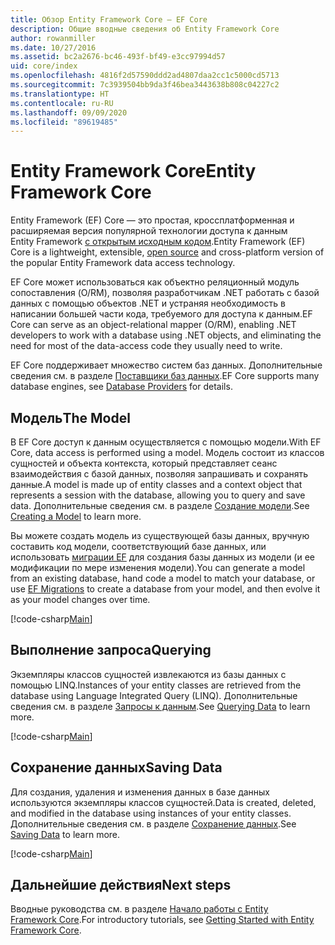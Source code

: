 ```yaml
---
title: Обзор Entity Framework Core — EF Core
description: Общие вводные сведения об Entity Framework Core
author: rowanmiller
ms.date: 10/27/2016
ms.assetid: bc2a2676-bc46-493f-bf49-e3cc97994d57
uid: core/index
ms.openlocfilehash: 4816f2d57590ddd2ad4807daa2cc1c5000cd5713
ms.sourcegitcommit: 7c3939504bb9da3f46bea3443638b808c04227c2
ms.translationtype: HT
ms.contentlocale: ru-RU
ms.lasthandoff: 09/09/2020
ms.locfileid: "89619485"
---
```

# <a name="entity-framework-core"></a><span data-ttu-id="e06a3-103">Entity Framework Core</span><span class="sxs-lookup"><span data-stu-id="e06a3-103">Entity Framework Core</span></span>

<span data-ttu-id="e06a3-104">Entity Framework (EF) Core — это простая, кроссплатформенная и расширяемая версия популярной технологии доступа к данным Entity Framework [с открытым исходным кодом](https://github.com/aspnet/EntityFrameworkCore).</span><span class="sxs-lookup"><span data-stu-id="e06a3-104">Entity Framework (EF) Core is a lightweight, extensible, [open source](https://github.com/aspnet/EntityFrameworkCore) and cross-platform version of the popular Entity Framework data access technology.</span></span>

<span data-ttu-id="e06a3-105">EF Core может использоваться как объектно реляционный модуль сопоставления (O/RM), позволяя разработчикам .NET работать с базой данных с помощью объектов .NET и устраняя необходимость в написании большей части кода, требуемого для доступа к данным.</span><span class="sxs-lookup"><span data-stu-id="e06a3-105">EF Core can serve as an object-relational mapper (O/RM), enabling .NET developers to work with a database using .NET objects, and eliminating the need for most of the data-access code they usually need to write.</span></span>

<span data-ttu-id="e06a3-106">EF Core поддерживает множество систем баз данных. Дополнительные сведения см. в разделе [Поставщики баз данных](xref:core/providers/index).</span><span class="sxs-lookup"><span data-stu-id="e06a3-106">EF Core supports many database engines, see [Database Providers](xref:core/providers/index) for details.</span></span>

## <a name="the-model"></a><span data-ttu-id="e06a3-107">Модель</span><span class="sxs-lookup"><span data-stu-id="e06a3-107">The Model</span></span>

<span data-ttu-id="e06a3-108">В EF Core доступ к данным осуществляется с помощью модели.</span><span class="sxs-lookup"><span data-stu-id="e06a3-108">With EF Core, data access is performed using a model.</span></span> <span data-ttu-id="e06a3-109">Модель состоит из классов сущностей и объекта контекста, который представляет сеанс взаимодействия с базой данных, позволяя запрашивать и сохранять данные.</span><span class="sxs-lookup"><span data-stu-id="e06a3-109">A model is made up of entity classes and a context object that represents a session with the database, allowing you to query and save data.</span></span> <span data-ttu-id="e06a3-110">Дополнительные сведения см. в разделе [Создание модели](xref:core/modeling/index).</span><span class="sxs-lookup"><span data-stu-id="e06a3-110">See [Creating a Model](xref:core/modeling/index) to learn more.</span></span>

<span data-ttu-id="e06a3-111">Вы можете создать модель из существующей базы данных, вручную составить код модели, соответствующий базе данных, или использовать [миграции EF](xref:core/managing-schemas/migrations/index) для создания базы данных из модели (и ее модификации по мере изменения модели).</span><span class="sxs-lookup"><span data-stu-id="e06a3-111">You can generate a model from an existing database, hand code a model to match your database, or use [EF Migrations](xref:core/managing-schemas/migrations/index) to create a database from your model, and then evolve it as your model changes over time.</span></span>

[!code-csharp[Main](../../samples/core/Intro/Model.cs)]

## <a name="querying"></a><span data-ttu-id="e06a3-112">Выполнение запроса</span><span class="sxs-lookup"><span data-stu-id="e06a3-112">Querying</span></span>

<span data-ttu-id="e06a3-113">Экземпляры классов сущностей извлекаются из базы данных с помощью LINQ.</span><span class="sxs-lookup"><span data-stu-id="e06a3-113">Instances of your entity classes are retrieved from the database using Language Integrated Query (LINQ).</span></span> <span data-ttu-id="e06a3-114">Дополнительные сведения см. в разделе [Запросы к данным](xref:core/querying/index).</span><span class="sxs-lookup"><span data-stu-id="e06a3-114">See [Querying Data](xref:core/querying/index) to learn more.</span></span>

[!code-csharp[Main](../../samples/core/Intro/Program.cs#Querying)]

## <a name="saving-data"></a><span data-ttu-id="e06a3-115">Сохранение данных</span><span class="sxs-lookup"><span data-stu-id="e06a3-115">Saving Data</span></span>

<span data-ttu-id="e06a3-116">Для создания, удаления и изменения данных в базе данных используются экземпляры классов сущностей.</span><span class="sxs-lookup"><span data-stu-id="e06a3-116">Data is created, deleted, and modified in the database using instances of your entity classes.</span></span> <span data-ttu-id="e06a3-117">Дополнительные сведения см. в разделе [Сохранение данных](xref:core/saving/index).</span><span class="sxs-lookup"><span data-stu-id="e06a3-117">See [Saving Data](xref:core/saving/index) to learn more.</span></span>

[!code-csharp[Main](../../samples/core/Intro/Program.cs#SavingData)]

## <a name="next-steps"></a><span data-ttu-id="e06a3-118">Дальнейшие действия</span><span class="sxs-lookup"><span data-stu-id="e06a3-118">Next steps</span></span>

<span data-ttu-id="e06a3-119">Вводные руководства см. в разделе [Начало работы с Entity Framework Core](xref:core/get-started/index).</span><span class="sxs-lookup"><span data-stu-id="e06a3-119">For introductory tutorials, see [Getting Started with Entity Framework Core](xref:core/get-started/index).</span></span>
